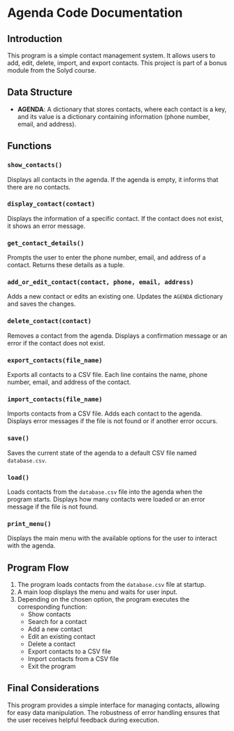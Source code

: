 # Agenda Code Documentation

## Introduction
This program is a simple contact management system. It allows users to add, edit, delete, import, and export contacts. This project is part of a bonus module from the Solyd course.

## Data Structure
- **AGENDA**: A dictionary that stores contacts, where each contact is a key, and its value is a dictionary containing information (phone number, email, and address).

## Functions

### `show_contacts()`
Displays all contacts in the agenda. If the agenda is empty, it informs that there are no contacts.

### `display_contact(contact)`
Displays the information of a specific contact. If the contact does not exist, it shows an error message.

### `get_contact_details()`
Prompts the user to enter the phone number, email, and address of a contact. Returns these details as a tuple.

### `add_or_edit_contact(contact, phone, email, address)`
Adds a new contact or edits an existing one. Updates the `AGENDA` dictionary and saves the changes.

### `delete_contact(contact)`
Removes a contact from the agenda. Displays a confirmation message or an error if the contact does not exist.

### `export_contacts(file_name)`
Exports all contacts to a CSV file. Each line contains the name, phone number, email, and address of the contact.

### `import_contacts(file_name)`
Imports contacts from a CSV file. Adds each contact to the agenda. Displays error messages if the file is not found or if another error occurs.

### `save()`
Saves the current state of the agenda to a default CSV file named `database.csv`.

### `load()`
Loads contacts from the `database.csv` file into the agenda when the program starts. Displays how many contacts were loaded or an error message if the file is not found.

### `print_menu()`
Displays the main menu with the available options for the user to interact with the agenda.

## Program Flow
1. The program loads contacts from the `database.csv` file at startup.
2. A main loop displays the menu and waits for user input.
3. Depending on the chosen option, the program executes the corresponding function:
   - Show contacts
   - Search for a contact
   - Add a new contact
   - Edit an existing contact
   - Delete a contact
   - Export contacts to a CSV file
   - Import contacts from a CSV file
   - Exit the program

## Final Considerations
This program provides a simple interface for managing contacts, allowing for easy data manipulation. The robustness of error handling ensures that the user receives helpful feedback during execution.
